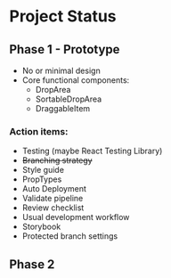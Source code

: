 # Project Status


## Phase 1 - Prototype
* No or minimal design
* Core functional components:
  * DropArea
  * SortableDropArea
  * DraggableItem

### Action items:
* Testing (maybe React Testing Library)
* ~~Branching strategy~~
* Style guide
* PropTypes
* Auto Deployment
* Validate pipeline
* Review checklist
* Usual development workflow
* Storybook
* Protected branch settings


## Phase 2 